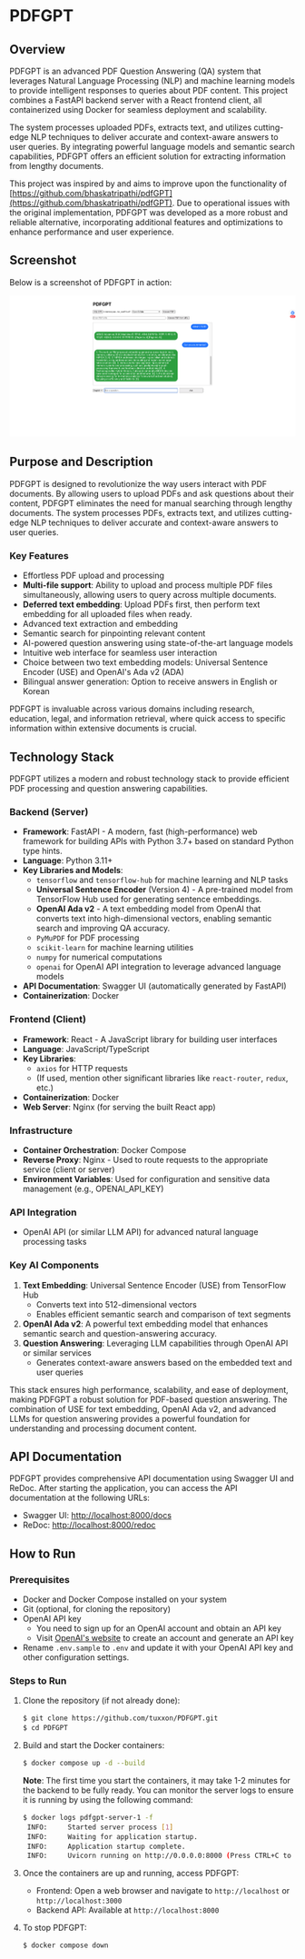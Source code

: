 # PDFGPT

## Overview

PDFGPT is an advanced PDF Question Answering (QA) system that leverages Natural Language Processing (NLP) and machine learning models to provide intelligent responses to queries about PDF content. This project combines a FastAPI backend server with a React frontend client, all containerized using Docker for seamless deployment and scalability.

The system processes uploaded PDFs, extracts text, and utilizes cutting-edge NLP techniques to deliver accurate and context-aware answers to user queries. By integrating powerful language models and semantic search capabilities, PDFGPT offers an efficient solution for extracting information from lengthy documents.

This project was inspired by and aims to improve upon the functionality of [https://github.com/bhaskatripathi/pdfGPT](https://github.com/bhaskatripathi/pdfGPT). Due to operational issues with the original implementation, PDFGPT was developed as a more robust and reliable alternative, incorporating additional features and optimizations to enhance performance and user experience.

## Screenshot

Below is a screenshot of PDFGPT in action:

![PDFGPT Screenshot](./screenshot/screenshot1.png)

## Purpose and Description

PDFGPT is designed to revolutionize the way users interact with PDF documents. By allowing users to upload PDFs and ask questions about their content, PDFGPT eliminates the need for manual searching through lengthy documents. The system processes PDFs, extracts text, and utilizes cutting-edge NLP techniques to deliver accurate and context-aware answers to user queries.

### Key Features
- Effortless PDF upload and processing
- **Multi-file support**: Ability to upload and process multiple PDF files simultaneously, allowing users to query across multiple documents.
- **Deferred text embedding**: Upload PDFs first, then perform text embedding for all uploaded files when ready.
- Advanced text extraction and embedding
- Semantic search for pinpointing relevant content
- AI-powered question answering using state-of-the-art language models
- Intuitive web interface for seamless user interaction
- Choice between two text embedding models: Universal Sentence Encoder (USE) and OpenAI's Ada v2 (ADA)
- Bilingual answer generation: Option to receive answers in English or Korean

PDFGPT is invaluable across various domains including research, education, legal, and information retrieval, where quick access to specific information within extensive documents is crucial.

## Technology Stack

PDFGPT utilizes a modern and robust technology stack to provide efficient PDF processing and question answering capabilities.

### Backend (Server)
- **Framework**: FastAPI - A modern, fast (high-performance) web framework for building APIs with Python 3.7+ based on standard Python type hints.
- **Language**: Python 3.11+
- **Key Libraries and Models**:
  - `tensorflow` and `tensorflow-hub` for machine learning and NLP tasks
  - **Universal Sentence Encoder** (Version 4) - A pre-trained model from TensorFlow Hub used for generating sentence embeddings.
  - **OpenAI Ada v2** - A text embedding model from OpenAI that converts text into high-dimensional vectors, enabling semantic search and improving QA accuracy.
  - `PyMuPDF` for PDF processing
  - `scikit-learn` for machine learning utilities
  - `numpy` for numerical computations
  - `openai` for OpenAI API integration to leverage advanced language models
- **API Documentation**: Swagger UI (automatically generated by FastAPI)
- **Containerization**: Docker

### Frontend (Client)
- **Framework**: React - A JavaScript library for building user interfaces
- **Language**: JavaScript/TypeScript
- **Key Libraries**:
  - `axios` for HTTP requests
  - (If used, mention other significant libraries like `react-router`, `redux`, etc.)
- **Containerization**: Docker
- **Web Server**: Nginx (for serving the built React app)

### Infrastructure
- **Container Orchestration**: Docker Compose
- **Reverse Proxy**: Nginx - Used to route requests to the appropriate service (client or server)
- **Environment Variables**: Used for configuration and sensitive data management (e.g., OPENAI_API_KEY)

### API Integration
- OpenAI API (or similar LLM API) for advanced natural language processing tasks

### Key AI Components
1. **Text Embedding**: Universal Sentence Encoder (USE) from TensorFlow Hub
   - Converts text into 512-dimensional vectors
   - Enables efficient semantic search and comparison of text segments
2. **OpenAI Ada v2**: A powerful text embedding model that enhances semantic search and question-answering accuracy.
3. **Question Answering**: Leveraging LLM capabilities through OpenAI API or similar services
   - Generates context-aware answers based on the embedded text and user queries

This stack ensures high performance, scalability, and ease of deployment, making PDFGPT a robust solution for PDF-based question answering. The combination of USE for text embedding, OpenAI Ada v2, and advanced LLMs for question answering provides a powerful foundation for understanding and processing document content.

## API Documentation

PDFGPT provides comprehensive API documentation using Swagger UI and ReDoc. After starting the application, you can access the API documentation at the following URLs:

- Swagger UI: [http://localhost:8000/docs](http://localhost:8000/docs)
- ReDoc: [http://localhost:8000/redoc](http://localhost:8000/redoc)

## How to Run

### Prerequisites

- Docker and Docker Compose installed on your system
- Git (optional, for cloning the repository)
- OpenAI API key
  - You need to sign up for an OpenAI account and obtain an API key
  - Visit [OpenAI's website](https://openai.com/) to create an account and generate an API key
- Rename `.env.sample` to `.env` and update it with your OpenAI API key and other configuration settings.

### Steps to Run

1. Clone the repository (if not already done):
    ```bash
    $ git clone https://github.com/tuxxon/PDFGPT.git
    $ cd PDFGPT
    ```

2. Build and start the Docker containers:
    ```bash
    $ docker compose up -d --build
    ```

   **Note**: The first time you start the containers, it may take 1-2 minutes for the backend to be fully ready. You can monitor the server logs to ensure it is running by using the following command:
   ```bash
   $ docker logs pdfgpt-server-1 -f
    INFO:     Started server process [1]
    INFO:     Waiting for application startup.
    INFO:     Application startup complete.
    INFO:     Uvicorn running on http://0.0.0.0:8000 (Press CTRL+C to quit)
   ```


3. Once the containers are up and running, access PDFGPT:
    - Frontend: Open a web browser and navigate to `http://localhost` or `http://localhost:3000` 
    - Backend API: Available at `http://localhost:8000`

4. To stop PDFGPT:
    ```bash
    $ docker compose down
    ```
